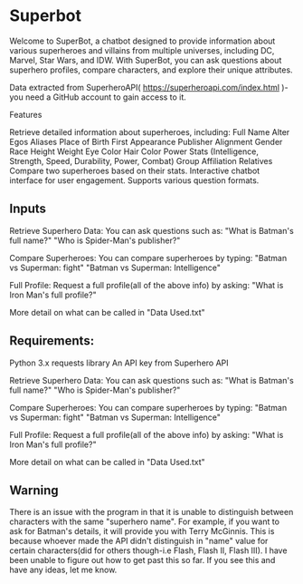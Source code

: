 # Superbot
Welcome to SuperBot, a chatbot designed to provide information about various superheroes and villains from multiple universes, including DC, Marvel, Star Wars, and IDW. With SuperBot, you can ask questions about superhero profiles, compare characters, and explore their unique attributes.

Data extracted from SuperheroAPI( https://superheroapi.com/index.html )-you need a GitHub account to gain access to it.

Features

Retrieve detailed information about superheroes, including:
    Full Name
    Alter Egos
    Aliases
    Place of Birth
    First Appearance
    Publisher
    Alignment
    Gender
    Race
    Height
    Weight
    Eye Color
    Hair Color
    Power Stats (Intelligence, Strength, Speed, Durability, Power, Combat)
    Group Affiliation
    Relatives
Compare two superheroes based on their stats.
Interactive chatbot interface for user engagement.
Supports various question formats.

## Inputs
Retrieve Superhero Data: You can ask questions such as:
"What is Batman's full name?"
"Who is Spider-Man's publisher?"

Compare Superheroes: You can compare superheroes by typing:
"Batman vs Superman: fight"
"Batman vs Superman: Intelligence"

Full Profile: Request a full profile(all of the above info) by asking:
"What is Iron Man's full profile?"

More detail on what can be called in "Data Used.txt"



## Requirements:
Python 3.x
requests library
An API key from Superhero API

Retrieve Superhero Data: You can ask questions such as:
"What is Batman's full name?"
"Who is Spider-Man's publisher?"


Compare Superheroes: You can compare superheroes by typing:
"Batman vs Superman: fight"
"Batman vs Superman: Intelligence"

Full Profile: Request a full profile(all of the above info) by asking:
"What is Iron Man's full profile?"

More detail on what can be called in "Data Used.txt"


## Warning
There is an issue with the program in that it is unable to distinguish between characters with the same "superhero name". For example, if you want to ask for Batman's details, it will provide you with Terry McGinnis. This is because whoever made the API didn't distinguish in "name" value for certain characters(did for others though-i.e Flash, Flash II, Flash III). I have been unable to figure out how to get past this so far. If you see this and have any ideas, let me know.



